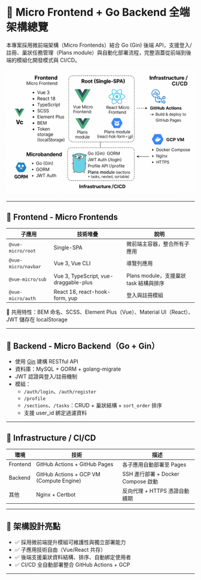 # 🧩 Micro Frontend + Go Backend 全端架構總覽

本專案採用微前端架構（Micro Frontends）結合 Go (Gin) 後端 API，支援登入/註冊、巢狀任務管理（Plans module）與自動化部署流程，完整涵蓋從前端到後端的模組化開發模式與 CI/CD。

![Architecture Overview](./MicroWebsite.png)

---

## 🔹 Frontend - Micro Frontends

| 子應用              | 技術堆疊                              | 說明                                   |
| ------------------- | ------------------------------------- | -------------------------------------- |
| `@vue-micro/root`   | Single-SPA                            | 微前端主容器，整合所有子應用           |
| `@vue-micro/navbar` | Vue 3, Vue CLI                        | 導覽列應用                             |
| `@vue-micro/sub`    | Vue 3, TypeScript, vue-draggable-plus | Plans module，支援巢狀 task 結構與排序 |
| `@vue-micro/auth`   | React 18, react-hook-form, yup        | 登入與註冊模組                         |

📌 共用特性：BEM 命名、SCSS、Element Plus（Vue）、Material UI（React）、JWT 儲存在 localStorage

---

## 🔹 Backend - Micro Backend（Go + Gin）

- 使用 [Gin](https://gin-gonic.com/) 建構 RESTful API
- 資料庫：MySQL + GORM + golang-migrate
- JWT 認證與登入/註冊機制
- 模組：
  - `/auth/login`、`/auth/register`
  - `/profile`
  - `/sections`、`/tasks`：CRUD + 巢狀結構 + `sort_order` 排序
  - 支援 user_id 綁定過濾資料

---

## 🔹 Infrastructure / CI/CD

| 環境     | 技術                                     | 描述                               |
| -------- | ---------------------------------------- | ---------------------------------- |
| Frontend | GitHub Actions + GitHub Pages            | 各子應用自動部署至 Pages           |
| Backend  | GitHub Actions + GCP VM (Compute Engine) | SSH 進行部署 + Docker Compose 啟動 |
| 其他     | Nginx + Certbot                          | 反向代理 + HTTPS 憑證自動續期      |

---

## 🧠 架構設計亮點

- ✅ 採用微前端提升模組可維護性與獨立部署能力
- ✅ 子應用技術自由（Vue/React 共存）
- ✅ 後端支援巢狀資料結構、排序、自動綁定使用者
- ✅ CI/CD 全自動部署整合 GitHub Actions + GCP

---
